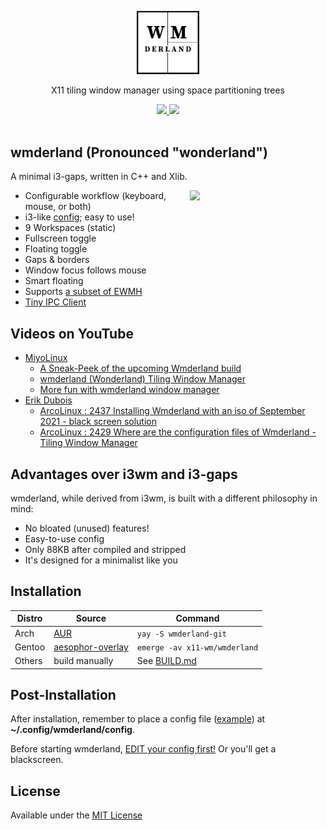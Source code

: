 <div align="center">

<img src="https://github.com/aesophor/wmderland/raw/master/.meta/logo.png" width=20%><br>
<p>X11 tiling window manager using space partitioning trees</p>

<a href="https://github.com/aesophor/wmderland/blob/master/LICENSE">
  <img src="https://img.shields.io/badge/license-MIT-brightgreen.svg">
 </a>
<a href="https://travis-ci.org/aesophor/wmderland">
  <img src="https://travis-ci.org/aesophor/wmderland.svg?branch=master">
</a>

</div>

<br>

## wmderland (Pronounced "wonderland")
A minimal i3-gaps, written in C++ and Xlib.

<a href="https://raw.githubusercontent.com/aesophor/wmderland/master/.meta/tiling.png"><img src="https://raw.githubusercontent.com/aesophor/wmderland/master/.meta/tiling.png" width="43%" align="right"></a>

* Configurable workflow (keyboard, mouse, or both)
* i3-like [config](https://github.com/aesophor/wmderland/blob/master/example/config); easy to use!
* 9 Workspaces (static)
* Fullscreen toggle
* Floating toggle
* Gaps & borders
* Window focus follows mouse
* Smart floating
* Supports [a subset of EWMH](https://github.com/aesophor/wmderland/blob/master/src/properties.cc)
* [Tiny IPC Client](https://github.com/aesophor/wmderland/tree/master/ipc-client)

## Videos on YouTube
* [MiyoLinux](https://www.youtube.com/@miyolinux)
  - [A Sneak-Peek of the upcoming Wmderland build](https://www.youtube.com/watch?v=-D7HbKbyzqU)
  - [wmderland (Wonderland) Tiling Window Manager](https://www.youtube.com/watch?v=u8iCW4FYD_o)
  - [More fun with wmderland window manager](https://www.youtube.com/watch?v=f9VVhRDJONU)
* [Erik Dubois](https://www.youtube.com/@ErikDubois)
  - [ArcoLinux : 2437 Installing Wmderland with an iso of September 2021 - black screen solution](https://www.youtube.com/watch?v=e83zCcBib7Y)
  - [ArcoLinux : 2429 Where are the configuration files of Wmderland - Tiling Window Manager](https://www.youtube.com/watch?v=bbuAdOebUec)

## Advantages over i3wm and i3-gaps
wmderland, while derived from i3wm, is built with a different philosophy in mind:

* No bloated (unused) features!
* Easy-to-use config
* Only 88KB after compiled and stripped
* It's designed for a minimalist like you

## Installation
| Distro | Source | Command |
| --- | --- | --- |
| Arch | [AUR](https://aur.archlinux.org/packages/wmderland-git/) | `yay -S wmderland-git` |
| Gentoo | [aesophor-overlay](https://github.com/aesophor/aesophor-overlay) | `emerge -av x11-wm/wmderland` |
| Others | build manually | See [BUILD.md](https://github.com/aesophor/wmderland/blob/master/BUILD.md) |

## Post-Installation
After installation, remember to place a config file ([example](https://github.com/aesophor/wmderland/blob/master/example/config)) at **~/.config/wmderland/config**.

Before starting wmderland, [EDIT your config first!](https://github.com/aesophor/wmderland/blob/master/BUILD.md#configure-and-run) Or you'll get a blackscreen.

## License
Available under the [MIT License](https://github.com/aesophor/wmderland/blob/master/LICENSE)
